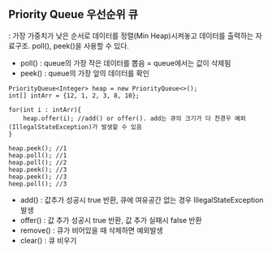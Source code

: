 ## Priority Queue 우선순위 큐
: 가장 가중치가 낮은 순서로 데이터를 정렬(Min Heap)시켜놓고 데이터를 출력하는 자료구조.
poll(), peek()을 사용할 수 있다.

- poll() : queue의 가장 작은 데이터를 뽑음 = queue에서는 값이 삭제됨
- peek() : queue의 가장 앞의 데이터를 확인

```
PriorityQueue<Integer> heap = new PriorityQueue<>();
int[] intArr = {12, 1, 2, 3, 8, 10};

for(int i : intArr){
    heap.offer(i); //add() or offer(). add는 큐의 크기가 다 찬경우 예외(IllegalStateException)가 발생할 수 있음
}

heap.peek(); //1
heap.poll(); //1
heap.poll(); //2
heap.peek(); //3
heap.peek(); //3
heep.poll(); //3
```
- add() : 값추가 성공시 true 반환, 큐에 여유공간 없는 경우 IllegalStateException 발생
- offer() : 값 추가 성공시 true 반환, 값 추가 실패시 false 반환
- remove() : 큐가 비어있을 때 삭제하면 예외발생
- clear() : 큐 비우기

